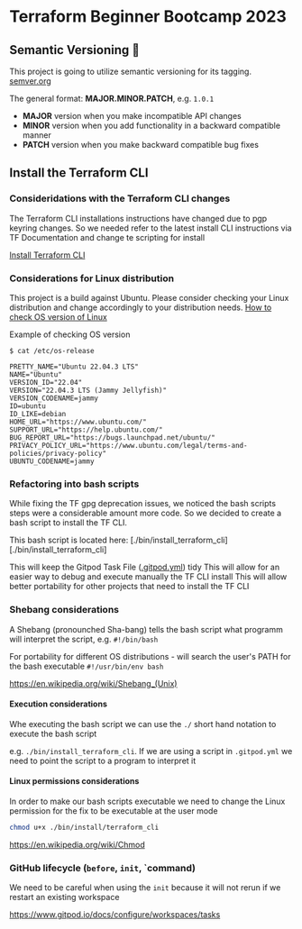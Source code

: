 # Terraform Beginner Bootcamp 2023

## Semantic Versioning :mage: 

This project is going to utilize semantic versioning for its tagging. [semver.org](https://semver.org/)

The general format:
**MAJOR.MINOR.PATCH**, e.g. `1.0.1`

- **MAJOR** version when you make incompatible API changes
- **MINOR** version when you add functionality in a backward compatible manner
- **PATCH** version when you make backward compatible bug fixes


## Install the Terraform CLI

### Consideridations with the Terraform CLI changes
The Terraform CLI installations instructions have changed due to pgp keyring changes. So we needed refer to the latest install CLI instructions via TF Documentation and change te scripting for install

[Install Terraform CLI](https://developer.hashicorp.com/terraform/tutorials/aws-get-started/install-cli)

### Considerations for Linux distribution

This project is a build against Ubuntu. Please consider checking your Linux distribution and change accordingly to your distribution needs.
[How to check OS version of Linux](https://www.cyberciti.biz/faq/how-to-check-os-version-in-linux-command-line/)

Example of checking OS version
```
$ cat /etc/os-release

PRETTY_NAME="Ubuntu 22.04.3 LTS"
NAME="Ubuntu"
VERSION_ID="22.04"
VERSION="22.04.3 LTS (Jammy Jellyfish)"
VERSION_CODENAME=jammy
ID=ubuntu
ID_LIKE=debian
HOME_URL="https://www.ubuntu.com/"
SUPPORT_URL="https://help.ubuntu.com/"
BUG_REPORT_URL="https://bugs.launchpad.net/ubuntu/"
PRIVACY_POLICY_URL="https://www.ubuntu.com/legal/terms-and-policies/privacy-policy"
UBUNTU_CODENAME=jammy
```

### Refactoring into bash scripts

While fixing the TF gpg deprecation issues, we noticed the bash scripts steps were a considerable amount more code. So we decided to create a bash script to install the TF CLI. 

This bash script is located here: [./bin/install_terraform_cli][./bin/install_terraform_cli]

This will keep the Gitpod Task File ([.gitpod.yml](.gitpod.yml)) tidy
This will allow for an easier way to debug and execute manually  the TF CLI install
This will allow better portability for other projects that need to install the TF CLI

### Shebang considerations

A Shebang (pronounched Sha-bang) tells the bash script what programm will interpret the script, e.g. `#!/bin/bash`

For portability for different OS distributions - will search the user's PATH for the bash executable
`#!/usr/bin/env bash`

https://en.wikipedia.org/wiki/Shebang_(Unix)

#### Execution considerations

Whe executing the bash script we can use the `./` short hand notation to execute the bash script

e.g. `./bin/install_terraform_cli`. If we are using a script in `.gitpod.yml` we need to point the script to a program to interpret it

#### Linux permissions considerations

In order to make our bash scripts executable we need to change the Linux permission for the fix to be executable at the user mode

```sh
chmod u+x ./bin/install/terraform_cli
```

https://en.wikipedia.org/wiki/Chmod

### GitHub lifecycle (`before`, `init`, `command)

We need to be careful when using the `init` because it will not rerun if we restart an existing workspace

https://www.gitpod.io/docs/configure/workspaces/tasks

